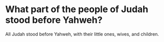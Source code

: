 # What part of the people of Judah stood before Yahweh?

All Judah stood before Yahweh, with their little ones, wives, and children. 
